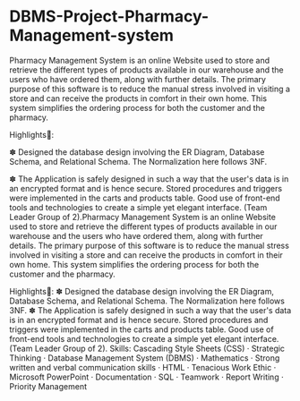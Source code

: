 # DBMS-Project-Pharmacy-Management-system

Pharmacy Management System is an online Website used to store and retrieve the different types of products available in our warehouse and the users who have ordered them, along with further details. The primary purpose of this software is to reduce the manual stress involved in visiting a store and can receive the products in comfort in their own home. This system simplifies the ordering process for both the customer and the pharmacy.

Highlights🚀:

✽ Designed the database design involving the ER Diagram, Database Schema, and Relational Schema. The Normalization here follows 3NF. 

✽ The Application is safely designed in such a way that the user's data is in an encrypted format and is hence secure. Stored procedures and triggers were implemented in the carts and products table. Good use of front-end tools and technologies to create a simple yet elegant interface. (Team Leader Group of 2).Pharmacy Management System is an online Website used to store and retrieve the different types of products available in our warehouse and the users who have ordered them, along with further details. The primary purpose of this software is to reduce the manual stress involved in visiting a store and can receive the products in comfort in their own home. This system simplifies the ordering process for both the customer and the pharmacy. 

Highlights🚀: ✽ Designed the database design involving the ER Diagram, Database Schema, and Relational Schema. The Normalization here follows 3NF. ✽ The Application is safely designed in such a way that the user's data is in an encrypted format and is hence secure. Stored procedures and triggers were implemented in the carts and products table. Good use of front-end tools and technologies to create a simple yet elegant interface. (Team Leader Group of 2).
Skills: Cascading Style Sheets (CSS) · Strategic Thinking · Database Management System (DBMS) · Mathematics · Strong written and verbal communication skills · HTML · Tenacious Work Ethic · Microsoft PowerPoint · Documentation · SQL · Teamwork · Report Writing · Priority Management

